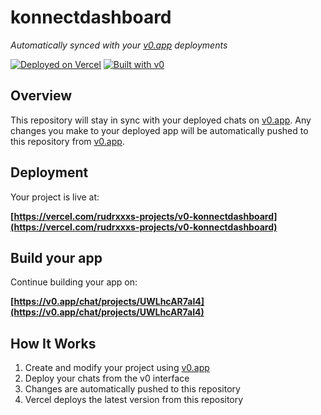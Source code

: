# konnectdashboard

*Automatically synced with your [v0.app](https://v0.app) deployments*

[![Deployed on Vercel](https://img.shields.io/badge/Deployed%20on-Vercel-black?style=for-the-badge&logo=vercel)](https://vercel.com/rudrxxxs-projects/v0-konnectdashboard)
[![Built with v0](https://img.shields.io/badge/Built%20with-v0.app-black?style=for-the-badge)](https://v0.app/chat/projects/UWLhcAR7aI4)

## Overview

This repository will stay in sync with your deployed chats on [v0.app](https://v0.app).
Any changes you make to your deployed app will be automatically pushed to this repository from [v0.app](https://v0.app).

## Deployment

Your project is live at:

**[https://vercel.com/rudrxxxs-projects/v0-konnectdashboard](https://vercel.com/rudrxxxs-projects/v0-konnectdashboard)**

## Build your app

Continue building your app on:

**[https://v0.app/chat/projects/UWLhcAR7aI4](https://v0.app/chat/projects/UWLhcAR7aI4)**

## How It Works

1. Create and modify your project using [v0.app](https://v0.app)
2. Deploy your chats from the v0 interface
3. Changes are automatically pushed to this repository
4. Vercel deploys the latest version from this repository
